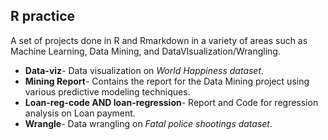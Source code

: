 ## R practice

A set of projects done in R and Rmarkdown in a variety of areas such as Machine Learning, Data Mining, and DataVIsualization/Wrangling.

- **Data-viz**- Data visualization on *World Happiness dataset*.
- **Mining Report**- Contains the report for the Data Mining project using various predictive modeling techniques.
- **Loan-reg-code AND loan-regression**- Report and Code for regression analysis on Loan payment.
- **Wrangle**- Data wrangling on *Fatal police shootings dataset*.
